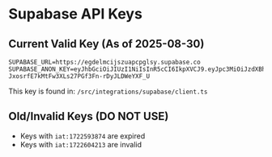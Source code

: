 # Supabase API Keys

## Current Valid Key (As of 2025-08-30)
```
SUPABASE_URL=https://egdelmcijszuapcpglsy.supabase.co
SUPABASE_ANON_KEY=eyJhbGciOiJIUzI1NiIsInR5cCI6IkpXVCJ9.eyJpc3MiOiJzdXBhYmFzZSIsInJlZiI6ImVnZGVsbWNpanN6dWFwY3BnbHN5Iiwicm9sZSI6ImFub24iLCJpYXQiOjE3NTQxNjIyMDAsImV4cCI6MjA2OTczODIwMH0.JYV-JxosrfE7kMtFw3XLs27PGf3Fn-rDyJLDWeYXF_U
```

This key is found in: `/src/integrations/supabase/client.ts`

## Old/Invalid Keys (DO NOT USE)
- Keys with `iat:1722593874` are expired
- Keys with `iat:1722604213` are invalid